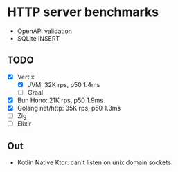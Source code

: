 # HTTP server benchmarks

- OpenAPI validation
- SQLite INSERT

## TODO

- [x] Vert.x
  - [x] JVM: 32K rps, p50 1.4ms
  - [ ] Graal
- [x] Bun Hono: 21K rps, p50 1.9ms
- [x] Golang net/http: 35K rps, p50 1.3ms
- [ ] Zig
- [ ] Elixir

## Out

- Kotlin Native Ktor: can't listen on unix domain sockets
